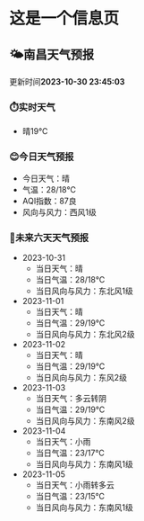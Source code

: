 # 这是一个信息页 
## 🌤️**南昌**天气预报
更新时间**2023-10-30 23:45:03**
### ⏱️实时天气
- 晴19℃
### 😊今日天气预报
- 今日天气：晴
- 气温：28/18℃
- AQI指数：87良
- 风向与风力：西风1级
### 🤩未来六天天气预报
- 2023-10-31
  - 当日天气：晴
  - 当日气温：28/18℃
  - 当日风向与风力：东北风1级
- 2023-11-01
  - 当日天气：晴
  - 当日气温：29/19℃
  - 当日风向与风力：东北风2级
- 2023-11-02
  - 当日天气：晴
  - 当日气温：29/19℃
  - 当日风向与风力：东风2级
- 2023-11-03
  - 当日天气：多云转阴
  - 当日气温：29/19℃
  - 当日风向与风力：东南风2级
- 2023-11-04
  - 当日天气：小雨
  - 当日气温：23/17℃
  - 当日风向与风力：东南风1级
- 2023-11-05
  - 当日天气：小雨转多云
  - 当日气温：23/15℃
  - 当日风向与风力：东南风1级


